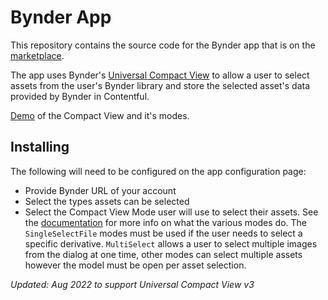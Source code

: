 # Bynder App

This repository contains the source code for the Bynder app that is on the [marketplace](https://www.contentful.com/marketplace/).

The app uses Bynder's [Universal Compact View](https://developer-docs.bynder.com/ui-components) to allow a user to select assets from the user's Bynder library and store the selected asset's data provided by Bynder in Contentful.

[Demo](https://bynder.github.io/bynder-compactview/) of the Compact View and it's modes.

## Installing

The following will need to be configured on the app configuration page:

- Provide Bynder URL of your account
- Select the types assets can be selected
- Select the Compact View Mode user will use to select their assets. See the [documentation](https://developer-docs.bynder.com/ui-components) for more info on what the various modes do. The `SingleSelectFile` modes must be used if the user needs to select a specific derivative. `MultiSelect` allows a user to select multiple images from the dialog at one time, other modes can select multiple assets however the model must be open per asset selection.

_Updated: Aug 2022 to support Universal Compact View v3_
